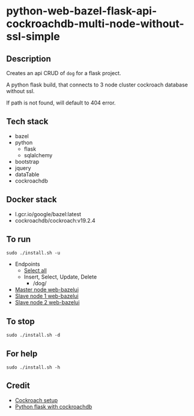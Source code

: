 # python-web-bazel-flask-api-cockroachdb-multi-node-without-ssl-simple

## Description
Creates an api CRUD of `dog` for a flask project.

A python flask build, that connects to 3 node cluster
cockroach database without ssl.

If path is not found, will default to 404 error.

## Tech stack
- bazel
- python
  - flask
  - sqlalchemy
- bootstrap
- jquery
- dataTable
- cockroachdb

## Docker stack
- l.gcr.io/google/bazel:latest
- cockroachdb/cockroach:v19.2.4

## To run
`sudo ./install.sh -u`
- Endpoints
  - [Select all](http://localhost/dog)
  - Insert, Select, Update, Delete
    - /dog/<id>
- [Master node web-bazelui](http://localhost:8000)
- [Slave node 1 web-bazelui](http://localhost:8001)
- [Slave node 2 web-bazelui](http://localhost:8002)

## To stop
`sudo ./install.sh -d`

## For help
`sudo ./install.sh -h`

## Credit
- [Cockroach setup](https://github.com/s0rg/cockroach-compose)
- [Python flask with cockroachdb](https://www.cockroachlabs.com/blog/building-application-cockroachdb-sqlalchemy-2/)
